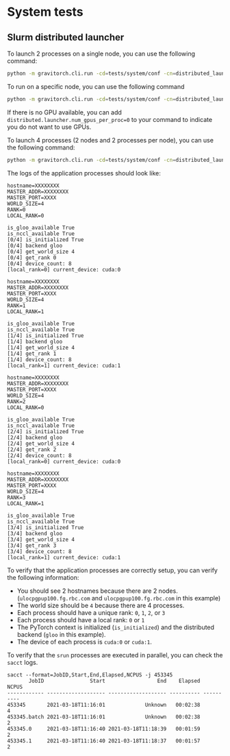 # System tests

## Slurm distributed launcher

To launch 2 processes on a single node, you can use the following command:

```bash
python -m gravitorch.cli.run -cd=tests/system/conf -cn=distributed_launcher
```

To run on a specific node, you can use the following command

```bash
python -m gravitorch.cli.run -cd=tests/system/conf -cn=distributed_launcher distributed.launcher.sbatch_variable=['--nodelist\=NODE_NAME']
```

If there is no GPU available, you can add `distributed.launcher.num_gpus_per_proc=0` to your command
to indicate you do
not want to use GPUs.

To launch 4 processes (2 nodes and 2 processes per node), you can use the following command:

```bash
python -m gravitorch.cli.run -cd=tests/system/conf -cn=distributed_launcher distributed/launcher=slurm_2x2
```

The logs of the application processes should look like:

```textmate
hostname=XXXXXXXX
MASTER_ADDR=XXXXXXXX
MASTER_PORT=XXXX
WORLD_SIZE=4
RANK=0
LOCAL_RANK=0

is_gloo_available True
is_nccl_available True
[0/4] is_initialized True
[0/4] backend gloo
[0/4] get_world_size 4
[0/4] get_rank 0
[0/4] device_count: 8
[local_rank=0] current_device: cuda:0

hostname=XXXXXXXX
MASTER_ADDR=XXXXXXXX
MASTER_PORT=XXXX
WORLD_SIZE=4
RANK=1
LOCAL_RANK=1

is_gloo_available True
is_nccl_available True
[1/4] is_initialized True
[1/4] backend gloo
[1/4] get_world_size 4
[1/4] get_rank 1
[1/4] device_count: 8
[local_rank=1] current_device: cuda:1

hostname=XXXXXXXX
MASTER_ADDR=XXXXXXXX
MASTER_PORT=XXXX
WORLD_SIZE=4
RANK=2
LOCAL_RANK=0

is_gloo_available True
is_nccl_available True
[2/4] is_initialized True
[2/4] backend gloo
[2/4] get_world_size 4
[2/4] get_rank 2
[2/4] device_count: 8
[local_rank=0] current_device: cuda:0

hostname=XXXXXXXX
MASTER_ADDR=XXXXXXXX
MASTER_PORT=XXXX
WORLD_SIZE=4
RANK=3
LOCAL_RANK=1

is_gloo_available True
is_nccl_available True
[3/4] is_initialized True
[3/4] backend gloo
[3/4] get_world_size 4
[3/4] get_rank 3
[3/4] device_count: 8
[local_rank=1] current_device: cuda:1
```

To verify that the application processes are correctly setup, you can verify the following
information:

- You should see 2 hostnames because there are 2 nodes. (`ulocpgpup100.fg.rbc.com`
  and `ulocpgpup100.fg.rbc.com` in this
  example)
- The world size should be `4` because there are 4 processes.
- Each process should have a unique rank: `0`, `1`, `2`, or `3`
- Each process should have a local rank: `0` or `1`
- The PyTorch context is initialized (`is_initialized`) and the distributed backend (`gloo` in this
  example).
- The device of each process is `cuda:0` or `cuda:1`.

To verify that the `srun` processes are executed in parallel, you can check the `sacct` logs.

```textmate
sacct --format=JobID,Start,End,Elapsed,NCPUS -j 453345
       JobID               Start                 End    Elapsed      NCPUS
------------ ------------------- ------------------- ---------- ----------
453345       2021-03-18T11:16:01             Unknown   00:02:38          4
453345.batch 2021-03-18T11:16:01             Unknown   00:02:38          2
453345.0     2021-03-18T11:16:40 2021-03-18T11:18:39   00:01:59          2
453345.1     2021-03-18T11:16:40 2021-03-18T11:18:37   00:01:57          2
```
